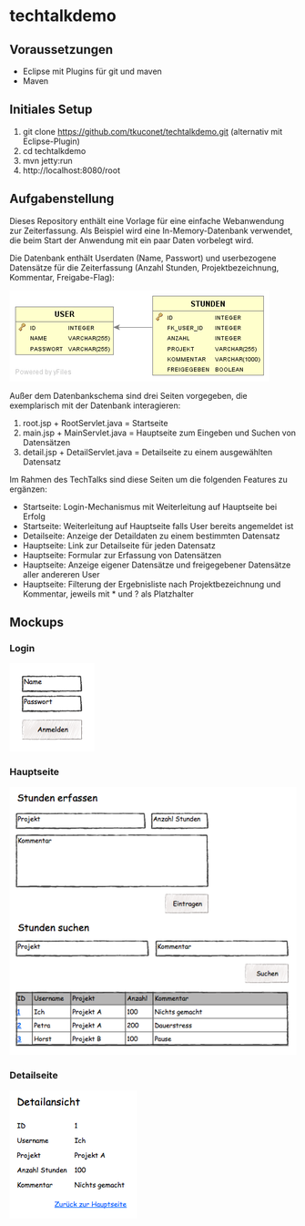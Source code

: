 # techtalkdemo

## Voraussetzungen

- Eclipse mit Plugins für git und maven
- Maven

## Initiales Setup

1. git clone https://github.com/tkuconet/techtalkdemo.git (alternativ mit Eclipse-Plugin)
2. cd techtalkdemo
3. mvn jetty:run
4. http://localhost:8080/root 

## Aufgabenstellung

Dieses Repository enthält eine Vorlage für eine einfache Webanwendung zur Zeiterfassung. Als Beispiel wird eine In-Memory-Datenbank verwendet, die beim Start der Anwendung mit ein paar Daten vorbelegt wird.

Die Datenbank enthält Userdaten (Name, Passwort) und userbezogene Datensätze für die Zeiterfassung (Anzahl Stunden, Projektbezeichnung, Kommentar, Freigabe-Flag):

<img src="db-schema.png"/>

Außer dem Datenbankschema sind drei Seiten vorgegeben, die exemplarisch mit der Datenbank interagieren:

1. root.jsp + RootServlet.java = Startseite
2. main.jsp + MainServlet.java = Hauptseite zum Eingeben und Suchen von Datensätzen
3. detail.jsp + DetailServlet.java = Detailseite zu einem ausgewählten Datensatz

Im Rahmen des TechTalks sind diese Seiten um die folgenden Features zu ergänzen:

- Startseite: Login-Mechanismus mit Weiterleitung auf Hauptseite bei Erfolg
- Startseite: Weiterleitung auf Hauptseite falls User bereits angemeldet ist
- Detailseite: Anzeige der Detaildaten zu einem bestimmten Datensatz
- Hauptseite: Link zur Detailseite für jeden Datensatz
- Hauptseite: Formular zur Erfassung von Datensätzen
- Hauptseite: Anzeige eigener Datensätze und freigegebener Datensätze aller andereren User
- Hauptseite: Filterung der Ergebnisliste nach Projektbezeichnung und Kommentar, jeweils mit * und ? als Platzhalter

## Mockups

### Login

<img src="mockup-login.png"/>

### Hauptseite

<img src="mockup-main.png"/>

### Detailseite

<img src="mockup-detail.png"/>


